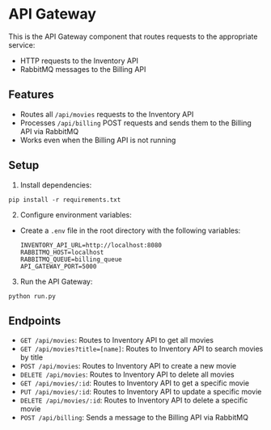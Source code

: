# API Gateway

This is the API Gateway component that routes requests to the appropriate service:
- HTTP requests to the Inventory API
- RabbitMQ messages to the Billing API

## Features

- Routes all `/api/movies` requests to the Inventory API
- Processes `/api/billing` POST requests and sends them to the Billing API via RabbitMQ
- Works even when the Billing API is not running

## Setup

1. Install dependencies:
```
pip install -r requirements.txt
```

2. Configure environment variables:
- Create a `.env` file in the root directory with the following variables:
  ```
  INVENTORY_API_URL=http://localhost:8080
  RABBITMQ_HOST=localhost
  RABBITMQ_QUEUE=billing_queue
  API_GATEWAY_PORT=5000
  ```

3. Run the API Gateway:
```
python run.py
```

## Endpoints

- `GET /api/movies`: Routes to Inventory API to get all movies
- `GET /api/movies?title=[name]`: Routes to Inventory API to search movies by title
- `POST /api/movies`: Routes to Inventory API to create a new movie
- `DELETE /api/movies`: Routes to Inventory API to delete all movies
- `GET /api/movies/:id`: Routes to Inventory API to get a specific movie
- `PUT /api/movies/:id`: Routes to Inventory API to update a specific movie
- `DELETE /api/movies/:id`: Routes to Inventory API to delete a specific movie
- `POST /api/billing`: Sends a message to the Billing API via RabbitMQ